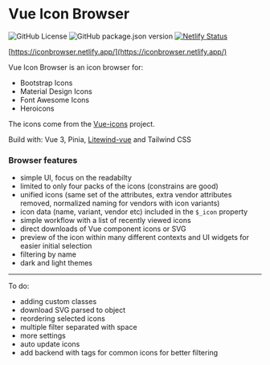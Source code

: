 # Vue Icon Browser

![GitHub License](https://img.shields.io/github/license/maciejg-git/vue-icon-browser)
![GitHub package.json version](https://img.shields.io/github/package-json/v/maciejg-git/vue-icon-browser)
[![Netlify Status](https://api.netlify.com/api/v1/badges/30e6e4ff-00ec-43a3-b045-d375a9ccf3bb/deploy-status)](https://app.netlify.com/sites/vue-icon-browser/deploys)

[https://iconbrowser.netlify.app/](https://iconbrowser.netlify.app/)

Vue Icon Browser is an icon browser for: 
- Bootstrap Icons 
- Material Design Icons
- Font Awesome Icons 
- Heroicons

The icons come from the [Vue-icons](https://github.com/maciejg-git/vue-icons) project.

Build with: Vue 3, Pinia, [Litewind-vue](https://github.com/maciejg-git/vue-litewind) and Tailwind CSS

### Browser features

- simple UI, focus on the readabilty
- limited to only four packs of the icons (constrains are good)
- unified icons (same set of the attributes, extra vendor attributes removed, normalized naming for vendors with icon variants)
- icon data (name, variant, vendor etc) included in the `$_icon` property
- simple workflow with a list of recently viewed icons
- direct downloads of Vue component icons or SVG
- preview of the icon within many different contexts and UI widgets for easier initial selection
- filtering by name
- dark and light themes

---

To do:

- adding custom classes
- download SVG parsed to object
- reordering selected icons
- multiple filter separated with space
- more settings
- auto update icons
- add backend with tags for common icons for better filtering
